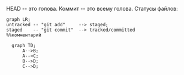 HEAD -- это голова.
Коммит -- это всему голова.
Статусы файлов:

```mermaid
graph LR;
untracked -- "git add"     --> staged;
staged    -- "git commit"  --> tracked/committed 
%%комментарий
```


```mermaid
  graph TD;
      A-->B;
      A-->C;
      B-->D;
      C-->D;
```

